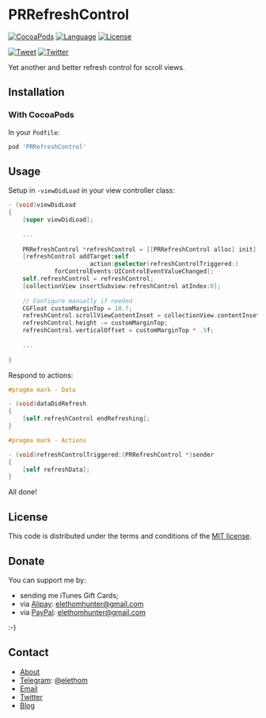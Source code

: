 # PRRefreshControl

[![CocoaPods](https://img.shields.io/cocoapods/v/PRRefreshControl.svg)](https://cocoapods.org/pods/PRRefreshControl)
[![Language](https://img.shields.io/badge/language-Objective--C-blue.svg)](../../search)
[![License](https://img.shields.io/github/license/Elethom/PRRefreshControl.svg)](/LICENSE)

[![Tweet](https://img.shields.io/twitter/url/http/ElethomHunter.svg?style=social)](https://twitter.com/intent/tweet?text=PRRefreshControl%3A%20Yet%20another%20and%20better%20refresh%20control%20for%20scroll%20views.&url=https%3A%2F%2Fgithub.com%2FElethom%2FPRRefreshControl&via=ElethomHunter)
[![Twitter](https://img.shields.io/twitter/follow/ElethomHunter.svg?style=social)](https://twitter.com/intent/follow?user_id=1512633926)

Yet another and better refresh control for scroll views.

## Installation

### With CocoaPods

In your `Podfile`:

```Ruby
pod 'PRRefreshControl'
```

## Usage

Setup in `-viewDidLoad` in your view controller class:

```Objective-C
- (void)viewDidLoad
{
    [super viewDidLoad];
    
    ...
    
    PRRefreshControl *refreshControl = [[PRRefreshControl alloc] init];
    [refreshControl addTarget:self
                       action:@selector(refreshControlTriggered:)
             forControlEvents:UIControlEventValueChanged];
    self.refreshControl = refreshControl;
    [collectionView insertSubview:refreshControl atIndex:0];
    
    // Configure manually if needed
    CGFloat customMarginTop = 10.f;
    refreshControl.scrollViewContentInset = collectionView.contentInset;
    refreshControl.height -= customMarginTop;
    refreshControl.verticalOffset = customMarginTop * .5f;
    
    ...
    
}
```

Respond to actions:

```Objective-C
#pragma mark - Data

- (void)dataDidRefresh
{
    [self.refreshControl endRefreshing];
}

#pragma mark - Actions

- (void)refreshControlTriggered:(PRRefreshControl *)sender
{
    [self refreshData];
}
```

All done!

## License

This code is distributed under the terms and conditions of the [MIT license](http://opensource.org/licenses/MIT).

## Donate

You can support me by:

* sending me iTunes Gift Cards;
* via [Alipay](https://www.alipay.com): elethomhunter@gmail.com
* via [PayPal](https://www.paypal.com): elethomhunter@gmail.com

:-)

## Contact

* [About](https://about.me/elethom)
* [Telegram](https://telegram.org): [@elethom](http://telegram.me/elethom)
* [Email](mailto:elethomhunter@gmail.com)
* [Twitter](https://twitter.com/elethomhunter)
* [Blog](http://blog.projectrhinestone.org)

